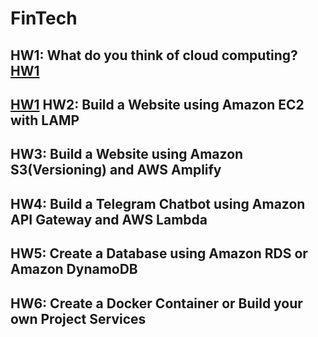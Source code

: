 FinTech
===

HW1: What do you think of cloud computing?
[HW1](https://github.com/08170106/FinTech/blob/main/HW1)
---
[HW1](https://github.com/08170106/FinTech/blob/main/HW1)
HW2: Build a Website using Amazon EC2 with LAMP
---
HW3: Build a Website using Amazon S3(Versioning) and AWS Amplify
---
HW4: Build a Telegram Chatbot using Amazon API Gateway and AWS Lambda
---
HW5: Create a Database using Amazon RDS or Amazon DynamoDB
---
HW6: Create a Docker Container or Build your own Project Services
---
